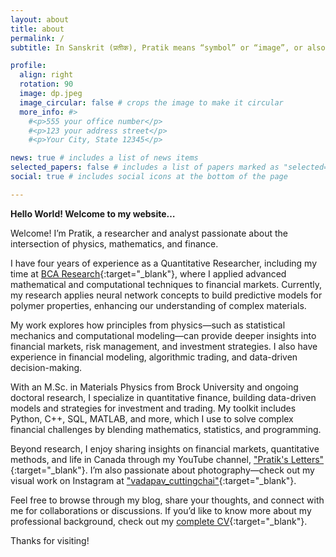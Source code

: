 ```yaml
---
layout: about
title: about
permalink: /
subtitle: In Sanskrit (प्रतीक), Pratik means “symbol” or “image”, or also conveys the idea of representation, or emblem. #<a href='#'>Affiliations</a>. Address. Contacts. Moto. Etc.

profile:
  align: right
  rotation: 90
  image: dp.jpeg
  image_circular: false # crops the image to make it circular
  more_info: #>
    #<p>555 your office number</p>
    #<p>123 your address street</p>
    #<p>Your City, State 12345</p> 

news: true # includes a list of news items
selected_papers: false # includes a list of papers marked as "selected={true}"
social: true # includes social icons at the bottom of the page

---
```


**Hello World! Welcome to my website…**

Welcome! I’m Pratik, a researcher and analyst passionate about the intersection of physics, mathematics, and finance.

<!-- I have four years of experience as a Quantitative Researcher, including my time at [BCA Research](https://www.bcaresearch.com/){:target="_blank"}, where I applied advanced mathematical and computational techniques to financial markets. Currently, I am pursuing a Ph.D. in Theoretical and Computational Physics at [The University of Western Ontario](https://www.physics.uwo.ca/people/graduate_students/index.html){:target="_blank"} under the supervision of [Prof. Colin Denniston](https://www.physics.uwo.ca/people/faculty_web_pages/denniston.html){:target="_blank"}, focusing on molecular dynamics and polymer networks. My research applies neural network concepts to build predictive models for polymer properties, enhancing our understanding of complex materials. -->

I have four years of experience as a Quantitative Researcher, including my time at [BCA Research](https://www.bcaresearch.com/){:target="_blank"}, where I applied advanced mathematical and computational techniques to financial markets. Currently, my research applies neural network concepts to build predictive models for polymer properties, enhancing our understanding of complex materials.

My work explores how principles from physics—such as statistical mechanics and computational modeling—can provide deeper insights into financial markets, risk management, and investment strategies. I also have experience in financial modeling, algorithmic trading, and data-driven decision-making.

With an M.Sc. in Materials Physics from Brock University and ongoing doctoral research, I specialize in quantitative finance, building data-driven models and strategies for investment and trading. My toolkit includes Python, C++, SQL, MATLAB, and more, which I use to solve complex financial challenges by blending mathematics, statistics, and programming.

Beyond research, I enjoy sharing insights on financial markets, quantitative methods, and life in Canada through my YouTube channel, ["Pratik's Letters"](https://www.youtube.com/c/PratiksLetters){:target="_blank"}. I’m also passionate about photography—check out my visual work on Instagram at ["vadapav_cuttingchai"](https://www.instagram.com/vadapav_cuttingchai/){:target="_blank"}.

Feel free to browse through my blog, share your thoughts, and connect with me for collaborations or discussions. If you’d like to know more about my professional background, check out my [complete CV](/assets/pdf/Pratik-Resume.pdf){:target="_blank"}.

Thanks for visiting!

<!-- 
Hello World! Welcome to my website...

Hi, this is Pratik! Currently working as a Quantitative Researcher at [BCA Research](https://www.bcaresearch.com/).
I am a theoretical physicist by education and enthusiastic and curious about the implementation of laws of physics 
and tools in mathematics in the realm of finance and economics.

Academically speaking I completed my M.Sc. in Materials Physics from Brock University. I like to learn 
computer programming as it helps me to visuallise, pratically implement concepts from physics and mathematics. 
Currently I am involved in researching strategies and building models for investment and trading based on ideas from mathematics and statistics. If you'd like to know more about 
me please view my [Complete CV](/assets/pdf/Pratik-Resume-website.pdf){:target="_blank"}.

I live in Canada and also make videos on my life in Canada. You can go and check out my YouTube 
channel - ["Pratik's Letters"](https://www.youtube.com/c/PratiksLetters){:target="_blank"}. You can also check out 
my photography on my Intagram handle ["vadapav_cuttingchai"](https://www.instagram.com/vadapav_cuttingchai/){:target="_blank"}.

Also, explore my blogs and feel free to comment your views and suggest new ideas on which you'd like 
me to talk about. -->
